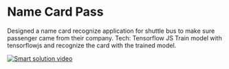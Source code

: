 # Name Card Pass

Designed a name card recognize application for shuttle bus to make sure passenger came from their company. Tech: Tensorflow JS
Train model with tensorflowjs and recognize the card with the trained model.

[![Smart solution video](https://img.youtube.com/vi/wjKylwCUx9Q/0.jpg)](https://www.youtube.com/watch?v=wjKylwCUx9Q)